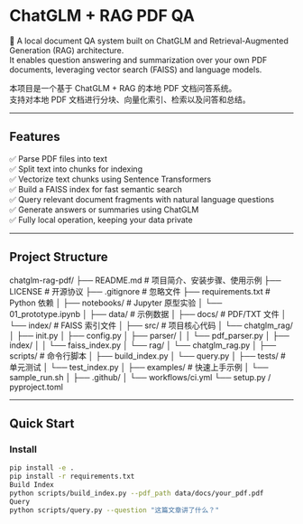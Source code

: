 # ChatGLM + RAG PDF QA

🚀 A local document QA system built on ChatGLM and Retrieval-Augmented Generation (RAG) architecture.  
It enables question answering and summarization over your own PDF documents, leveraging vector search (FAISS) and language models.

本项目是一个基于 ChatGLM + RAG 的本地 PDF 文档问答系统。  
支持对本地 PDF 文档进行分块、向量化索引、检索以及问答和总结。

---

## Features

✅ Parse PDF files into text  
✅ Split text into chunks for indexing  
✅ Vectorize text chunks using Sentence Transformers  
✅ Build a FAISS index for fast semantic search  
✅ Query relevant document fragments with natural language questions  
✅ Generate answers or summaries using ChatGLM  
✅ Fully local operation, keeping your data private

---

## Project Structure
chatglm-rag-pdf/
├── README.md # 项目简介、安装步骤、使用示例
├── LICENSE # 开源协议
├── .gitignore # 忽略文件
├── requirements.txt # Python 依赖
│
├── notebooks/ # Jupyter 原型实验
│ └── 01_prototype.ipynb
│
├── data/ # 示例数据
│ ├── docs/ # PDF/TXT 文件
│ └── index/ # FAISS 索引文件
│
├── src/ # 项目核心代码
│ └── chatglm_rag/
│ ├── init.py
│ ├── config.py
│ ├── parser/
│ │ └── pdf_parser.py
│ ├── index/
│ │ └── faiss_index.py
│ └── rag/
│ └── chatglm_rag.py
│
├── scripts/ # 命令行脚本
│ ├── build_index.py
│ └── query.py
│
├── tests/ # 单元测试
│ └── test_index.py
│
├── examples/ # 快速上手示例
│ └── sample_run.sh
│
├── .github/
│ └── workflows/ci.yml
└── setup.py / pyproject.toml

---

## Quick Start

### Install

```bash
pip install -e .
pip install -r requirements.txt
Build Index
python scripts/build_index.py --pdf_path data/docs/your_pdf.pdf
Query
python scripts/query.py --question "这篇文章讲了什么？"



